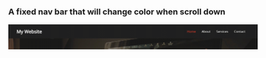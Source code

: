 ### A fixed nav bar that will change color when scroll down

<img src= "sticky_navbar.gif" style="zoom:50%;" />
